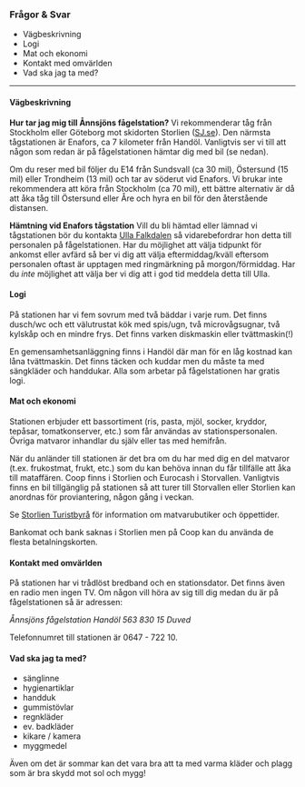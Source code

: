 ### Frågor &amp; Svar

- Vägbeskrivning
- Logi
- Mat och ekonomi
- Kontakt med omvärlden
- Vad ska jag ta med?

- - -

#### Vägbeskrivning

**Hur tar jag mig till Ånnsjöns fågelstation?**
Vi rekommenderar tåg från Stockholm eller Göteborg mot skidorten Storlien ([SJ.se](http://www.sj.se)). Den närmsta tågstationen är Enafors, ca 7 kilometer från Handöl. Vanligtvis ser vi till att någon som redan är på fågelstationen hämtar dig med bil (se nedan).

Om du reser med bil följer du E14 från Sundsvall (ca 30 mil), Östersund (15 mil) eller Trondheim (13 mil) och tar av söderut vid Enafors. Vi brukar inte rekommendera att köra från Stockholm (ca 70 mil), ett bättre alternativ är då att åka tåg till Östersund eller Åre och hyra en bil för den återstående distansen.

**Hämtning vid Enafors tågstation**
Vill du bli hämtad eller lämnad vi tågstationen bör du kontakta [Ulla Falkdalen](mailto:ulla.falkdalen@annsjon.org) så vidarebefordrar hon detta till personalen på fågelstationen. Har du möjlighet att välja tidpunkt för ankomst eller avfärd så ber vi dig att välja eftermiddag/kväll eftersom personalen oftast är upptagen med ringmärkning på morgon/förmiddag. Har du *inte* möjlighet att välja ber vi dig att i god tid meddela detta till Ulla.

#### Logi

På stationen har vi fem sovrum med två bäddar i varje rum. Det finns dusch/wc och ett välutrustat kök med spis/ugn, två microvågsugnar, två kylskåp och en mindre frys. Det finns varken diskmaskin eller tvättmaskin(!)

En gemensamhetsanläggning finns i Handöl där man för en låg kostnad kan låna tvättmaskin. Det finns täcken och kuddar men du måste ta med sängkläder och handdukar. Alla som arbetar på fågelstationen har gratis logi.

#### Mat och ekonomi

Stationen erbjuder ett bassortiment (ris, pasta, mjöl, socker, kryddor, tepåsar, tomatkonserver, etc.) som får användas av stationspersonalen. Övriga matvaror inhandlar du själv eller tas med hemifrån.

När du anländer till stationen är det bra om du har med dig en del matvaror (t.ex. frukostmat, frukt, etc.) som du kan behöva innan du får tillfälle att åka till mataffären. Coop finns i Storlien och Eurocash i Storvallen. Vanligtvis finns en bil tillgänglig på stationen så att turer till Storvallen eller Storlien kan anordnas för proviantering, någon gång i veckan.

Se [Storlien Turistbyrå](http://www.storlienturistbyra.se/shopping.html) för information om matvarubutiker och öppettider.

Bankomat och bank saknas i Storlien men på Coop kan du använda de flesta betalningskorten.

#### Kontakt med omvärlden

På stationen har vi trådlöst bredband och en stationsdator. Det finns även en radio men ingen TV. Om någon vill höra av sig till dig medan du är på fågelstationen så är adressen:

*Ånnsjöns fågelstation
Handöl 563
830 15 Duved*

Telefonnumret till stationen är 0647 - 722 10.

#### Vad ska jag ta med?

- sänglinne
- hygienartiklar
- handduk
- gummistövlar
- regnkläder
- ev. badkläder
- kikare / kamera
- myggmedel

Även om det är sommar kan det vara bra att ta med varma kläder och plagg som är bra skydd mot sol och mygg!
